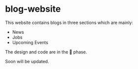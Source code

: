 # blog-website

This website contains blogs in three sections which are mainly:
- News
- Jobs
- Upcoming Events

The design and code are in the 🚧 phase.

Soon will be updated.
